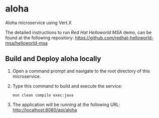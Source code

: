 # aloha

Aloha microservice using Vert.X

The detailed instructions to run _Red Hat Helloworld MSA_ demo, can be found at the following repository: <https://github.com/redhat-helloworld-msa/helloworld-msa>

## Build and Deploy aloha locally

1.  Open a command prompt and navigate to the root directory of this microservice.
2.  Type this command to build and execute the service:

        mvn clean compile exec:java

3.  The application will be running at the following URL: <http://localhost:8080/api/aloha>
